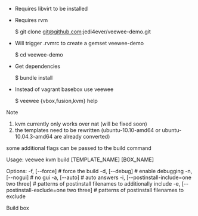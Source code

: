- Requires libvirt to be installed
- Requires rvm

    $ git clone git@github.com:jedi4ever/veewee-demo.git

- Will trigger .rvmrc to create a gemset veewee-demo

    $ cd veewee-demo

- Get dependencies

    $ bundle install

- Instead of vagrant basebox use veewee

    $ veewee {vbox,fusion,kvm} help

Note

1. kvm currently only works over nat (will be fixed soon)
2. the templates need to be rewritten (ubuntu-10.10-amd64 or ubuntu-10.04.3-amd64 are already converted)


some additional flags can be passed to the build command

Usage:
  veewee kvm build [TEMPLATE_NAME] [BOX_NAME]

Options:
  -f, [--force]                              # force the build
  -d, [--debug]                              # enable debugging
  -n, [--nogui]                              # no gui
  -a, [--auto]                               # auto answers
  -i, [--postinstall-include=one two three]  # patterns of postinstall filenames to additionally include
  -e, [--postinstall-exclude=one two three]  # patterns of postinstall filenames to exclude

Build box
